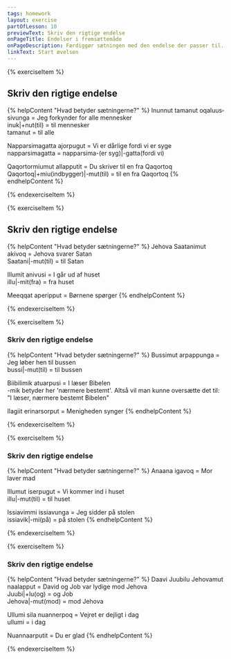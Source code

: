 ```yaml
---
tags: homework
layout: exercise
partOfLesson: 10
previewText: Skriv den rigtige endelse
onPageTitle: Endelser i fremsættemåde
onPageDescription: Færdiggør sætningen med den endelse der passer til.
linkText: Start øvelsen
---
```


{% exerciseItem %}

## Skriv den rigtige endelse

<single-input data-label="(Uanga) inun­nut tamanut oqaluus­si_____" data-validation="vunga"></single-input>

<single-input data-label="(Uagut) napparsimagatta ajor_____" data-validation="pugut"></single-input>

<single-input data-label="(Illit) Qaqortormiumut allap_____" data-validation="putit"></single-input>

{% helpContent "Hvad betyder sætningerne?" %}
Inun­nut tamanut oqaluus­sivunga = Jeg forkynder for alle mennesker
<br>inuk|+nut(til) = til mennesker
<br>tamanut = til alle

Napparsimagatta ajorpugut = Vi er dårlige fordi vi er syge
<br>napparsimagatta = napparsima-(er syg)|-gatta(fordi vi)

Qaqortormiumut allapputit = Du skriver til en fra Qaqortoq
<br>Qaqortoq|+miu(indbygger)|-mut(til) = til en fra Qaqortoq
{% endhelpContent %}

<feedback-message data-content="Husk at endelserne starter med V ved vokalstammer og med P ved R- og konsonantstammer"></feedback-message>
{% endexerciseItem %}

{% exerciseItem %}

## Skriv den rigtige endelse

<single-input data-label="Jehova Saatanimut aki_____" data-validation="voq"></single-input>

<single-input data-label="(Ilissi) illumit ani_____" data-validation="vusi"></single-input>

<single-input data-label="Meeqqat aperi_____" data-validation="pput"></single-input>

{% helpContent "Hvad betyder sætningerne?" %}
Jehova Saatanimut akivoq = Jehova svarer Satan
<br>Saatani|-mut(til) = til Satan

Illumit anivusi = I går ud af huset
<br>illu|-mit(fra) = fra huset

Meeqqat aperipput = Børnene spørger
{% endhelpContent %}

<feedback-message data-content="Husk at endelsen -put altid starter med P, uanset hvilken stamme den sættes på"></feedback-message>
{% endexerciseItem %}

{% exerciseItem %}

### Skriv den rigtige endelse

<single-input data-label="(Uanga) bussimut arpap_____" data-validation="punga"></single-input>

<single-input data-label="(Ilissi) Biibilimik atuar_____" data-validation="pusi"></single-input>

<single-input data-label="Ilagiit erinarsor_____" data-validation="put"></single-input>

{% helpContent "Hvad betyder sætningerne?" %}
Bussimut arpappunga = Jeg løber hen til bussen
<br>bussi|-mut(til) = til bussen

Biibilimik atuarpusi = I læser Bibelen
<br>-mik betyder her 'nærmere bestemt'. Altså vil man kunne oversætte det til: "I læser, nærmere bestemt Bibelen"

Ilagiit erinarsorput = Menigheden synger
{% endhelpContent %}

<feedback-message data-content="Ilagiit = menighed er et flertalsord på grønlandsk, derfor skal den sidste endelse være -put"></feedback-message>
{% endexerciseItem %}

{% exerciseItem %}

### Skriv den rigtige endelse

<single-input data-label="Anaana iga_____" data-validation="voq"></single-input>

<single-input data-label="(Uagut) illumut iser_____" data-validation="pugut"></single-input>

<single-input data-label="(Uanga) issiavimmi issia_____" data-validation="vunga"></single-input>

{% helpContent "Hvad betyder sætningerne?" %}
Anaana igavoq = Mor laver mad

Illumut iserpugut = Vi kommer ind i huset
<br>illu|-mut(til) = til huset

Issiavimmi issiavunga = Jeg sidder på stolen
<br>issiavik|-mi(på) = på stolen
{% endhelpContent %}

{% endexerciseItem %}

{% exerciseItem %}

### Skriv den rigtige endelse

<single-input data-label="Daavi Juubilu Jehovamut naalap_____" data-validation="put"></single-input>

<single-input data-label="Ullumi sila nuanner_____" data-validation="poq"></single-input>

<single-input data-label="(Illit) nuannaar_____" data-validation="putit"></single-input>

{% helpContent "Hvad betyder sætningerne?" %}
Daavi Juubilu Jehovamut naalapput = David og Job var lydige mod Jehova
<br>Juubi|+lu(og) = og Job
<br>Jehova|-mut(mod) = mod Jehova

Ullumi sila nuannerpoq = Vejret er dejligt i dag
<br>ullumi = i dag

Nuannaarputit = Du er glad
{% endhelpContent %}

{% endexerciseItem %}
